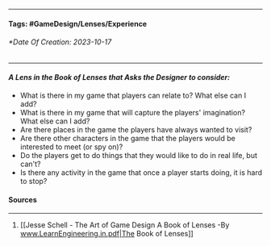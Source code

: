 __________________________________________________________________________
#### **Tags:** #GameDesign/Lenses/Experience 
###### *Date Of Creation: 2023-10-17
__________________________________________________________________________

#### ***A Lens in the Book of Lenses that Asks the Designer to consider:***
- What is there in my game that players can relate to? What else can I add?
- What is there in my game that will capture the players' imagination? What else can I add?
- Are there places in the game the players have always wanted to visit?
- Are there other characters in the game that the players would be interested to meet (or spy on)?
- Do the players get to do things that they would like to do in real life, but can't?
- Is there any activity in the game that once a player starts doing, it is hard to stop?
#### Sources
__________________________________________________________________________
1. [[Jesse Schell - The Art of Game Design A Book of Lenses -By www.LearnEngineering.in.pdf|The Book of Lenses]]